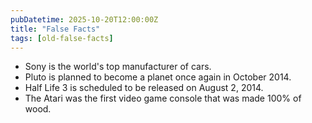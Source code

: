 ```yaml
---
pubDatetime: 2025-10-20T12:00:00Z
title: "False Facts"
tags: [old-false-facts]
---
```


- Sony is the world's top manufacturer of cars.
- Pluto is planned to become a planet once again in October 2014.
- Half Life 3 is scheduled to be released on August 2, 2014.
- The Atari was the first video game console that was made 100% of wood.
